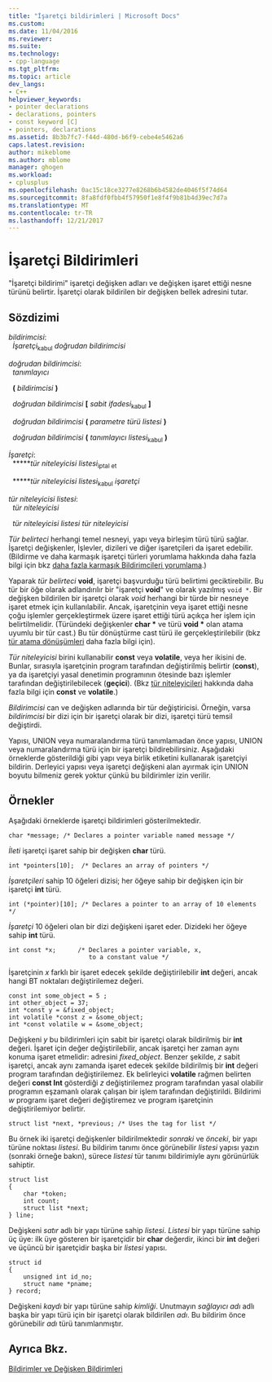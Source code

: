 ```yaml
---
title: "İşaretçi bildirimleri | Microsoft Docs"
ms.custom: 
ms.date: 11/04/2016
ms.reviewer: 
ms.suite: 
ms.technology:
- cpp-language
ms.tgt_pltfrm: 
ms.topic: article
dev_langs:
- C++
helpviewer_keywords:
- pointer declarations
- declarations, pointers
- const keyword [C]
- pointers, declarations
ms.assetid: 8b3b7fc7-f44d-480d-b6f9-cebe4e5462a6
caps.latest.revision: 
author: mikeblome
ms.author: mblome
manager: ghogen
ms.workload:
- cplusplus
ms.openlocfilehash: 0ac15c18ce3277e8268b6b4582de4046f5f74d64
ms.sourcegitcommit: 8fa8fdf0fbb4f57950f1e8f4f9b81b4d39ec7d7a
ms.translationtype: MT
ms.contentlocale: tr-TR
ms.lasthandoff: 12/21/2017
---
```

# <a name="pointer-declarations"></a>İşaretçi Bildirimleri
"İşaretçi bildirimi" işaretçi değişken adları ve değişken işaret ettiği nesne türünü belirtir. İşaretçi olarak bildirilen bir değişken bellek adresini tutar.  
  
## <a name="syntax"></a>Sözdizimi  
 *bildirimcisi*:  
 &nbsp;&nbsp;*İşaretçi*<sub>kabul</sub> *doğrudan bildirimcisi*  
  
 *doğrudan bildirimcisi*:  
 &nbsp;&nbsp;*tanımlayıcı*  
  
 &nbsp;&nbsp;**(** *bildirimcisi* **)**  
  
 &nbsp;&nbsp;*doğrudan bildirimcisi* **[** *sabit ifadesi*<sub>kabul</sub> **]**  
  
 &nbsp;&nbsp;*doğrudan bildirimcisi* **(** *parametre türü listesi* **)**  
  
 &nbsp;&nbsp;*doğrudan bildirimcisi* **(** *tanımlayıcı listesi*<sub>kabul</sub> **)**  
  
 *İşaretçi*:  
 &nbsp;&nbsp;**\****tür niteleyicisi listesi*<sub>iptal et</sub>  
  
 &nbsp;&nbsp;**\****tür niteleyicisi listesi*<sub>kabul</sub> *işaretçi*  
  
 *tür niteleyicisi listesi*:  
 &nbsp;&nbsp;*tür niteleyicisi*  
  
 &nbsp;&nbsp;*tür niteleyicisi listesi* *tür niteleyicisi*  
  
 *Tür belirteci* herhangi temel nesneyi, yapı veya birleşim türü türü sağlar. İşaretçi değişkenler, İşlevler, dizileri ve diğer işaretçileri da işaret edebilir. (Bildirme ve daha karmaşık işaretçi türleri yorumlama hakkında daha fazla bilgi için bkz [daha fazla karmaşık Bildirimcileri yorumlama](../c-language/interpreting-more-complex-declarators.md).)  
  
 Yaparak *tür belirteci* **void**, işaretçi başvurduğu türü belirtimi geciktirebilir. Bu tür bir öğe olarak adlandırılır bir "işaretçi **void**" ve olarak yazılmış `void *`. Bir değişken bildirilen bir işaretçi olarak *void* herhangi bir türde bir nesneye işaret etmek için kullanılabilir. Ancak, işaretçinin veya işaret ettiği nesne çoğu işlemler gerçekleştirmek üzere işaret ettiği türü açıkça her işlem için belirtilmelidir. (Türündeki değişkenler **char \***  ve türü **void \***  olan atama uyumlu bir tür cast.) Bu tür dönüştürme cast türü ile gerçekleştirilebilir (bkz [tür atama dönüşümleri](../c-language/type-cast-conversions.md) daha fazla bilgi için).  
  
 *Tür niteleyicisi* birini kullanabilir **const** veya **volatile**, veya her ikisini de. Bunlar, sırasıyla işaretçinin program tarafından değiştirilmiş belirtir (**const**), ya da işaretçiyi yasal denetimin programının ötesinde bazı işlemler tarafından değiştirilebilecek (**geçici**). (Bkz [tür niteleyicileri](../c-language/type-qualifiers.md) hakkında daha fazla bilgi için **const** ve **volatile**.)  
  
 *Bildirimcisi* can ve değişken adlarında bir tür değiştiricisi. Örneğin, varsa *bildirimcisi* bir dizi için bir işaretçi olarak bir dizi, işaretçi türü temsil değiştirdi.  
  
 Yapısı, UNION veya numaralandırma türü tanımlamadan önce yapısı, UNION veya numaralandırma türü için bir işaretçi bildirebilirsiniz. Aşağıdaki örneklerde gösterildiği gibi yapı veya birlik etiketini kullanarak işaretçiyi bildirin. Derleyici yapısı veya işaretçi değişkeni alan ayırmak için UNION boyutu bilmeniz gerek yoktur çünkü bu bildirimler izin verilir.  
  
## <a name="examples"></a>Örnekler  
 Aşağıdaki örneklerde işaretçi bildirimleri gösterilmektedir.  
  
```  
char *message; /* Declares a pointer variable named message */  
```  
  
 *İleti* işaretçi işaret sahip bir değişken **char** türü.  
  
```  
int *pointers[10];  /* Declares an array of pointers */  
```  
  
 *İşaretçileri* sahip 10 öğeleri dizisi; her öğeye sahip bir değişken için bir işaretçi **int** türü.  
  
```  
int (*pointer)[10]; /* Declares a pointer to an array of 10 elements */  
```  
  
 *İşaretçi* 10 öğeleri olan bir dizi değişkeni işaret eder. Dizideki her öğeye sahip **int** türü.  
  
```  
int const *x;      /* Declares a pointer variable, x,  
                      to a constant value */   
```  
  
 İşaretçinin *x* farklı bir işaret edecek şekilde değiştirilebilir **int** değeri, ancak hangi BT noktaları değiştirilemez değeri.  
  
```  
const int some_object = 5 ;  
int other_object = 37;  
int *const y = &fixed_object;  
int volatile *const z = &some_object;  
int *const volatile w = &some_object;  
```  
  
 Değişkeni *y* bu bildirimleri için sabit bir işaretçi olarak bildirilmiş bir **int** değeri. İşaret için değer değiştirilebilir, ancak işaretçi her zaman aynı konuma işaret etmelidir: adresini *fixed_object*. Benzer şekilde, *z* sabit işaretçi, ancak aynı zamanda işaret edecek şekilde bildirilmiş bir **int** değeri program tarafından değiştirilemez. Ek belirleyici **volatile** rağmen belirten değeri **const Int** gösterdiği *z* değiştirilemez program tarafından yasal olabilir programın eşzamanlı olarak çalışan bir işlem tarafından değiştirildi. Bildirimi *w* programı işaret değeri değiştiremez ve program işaretçinin değiştirilemiyor belirtir.  
  
```  
struct list *next, *previous; /* Uses the tag for list */  
```  
  
 Bu örnek iki işaretçi değişkenler bildirilmektedir *sonraki* ve *önceki*, bir yapı türüne noktası *listesi*. Bu bildirim tanımı önce görünebilir *listesi* yapısı yazın (sonraki örneğe bakın), sürece *listesi* tür tanımı bildirimiyle aynı görünürlük sahiptir.  
  
```  
struct list   
{  
    char *token;  
    int count;  
    struct list *next;  
} line;  
```  
  
 Değişkeni *satır* adlı bir yapı türüne sahip *listesi*. *Listesi* bir yapı türüne sahip üç üye: ilk üye gösteren bir işaretçidir bir **char** değerdir, ikinci bir **int** değeri ve üçüncü bir işaretçidir başka bir *listesi* yapısı.  
  
```  
struct id   
{  
    unsigned int id_no;  
    struct name *pname;  
} record;  
```  
  
 Değişkeni *kaydı* bir yapı türüne sahip *kimliği*. Unutmayın *sağlayıcı adı* adlı başka bir yapı türü için bir işaretçi olarak bildirilen *adı*. Bu bildirim önce görünebilir *adı* türü tanımlanmıştır.  
  
## <a name="see-also"></a>Ayrıca Bkz.  
 [Bildirimler ve Değişken Bildirimleri](../c-language/declarators-and-variable-declarations.md)